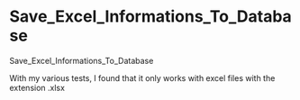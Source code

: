 # Save_Excel_Informations_To_Database
Save_Excel_Informations_To_Database

With my various tests, I found that it only works with excel files with the extension .xlsx
